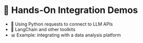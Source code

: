 # 🧪 Hands-On Integration Demos

- 🐍 Using Python requests to connect to LLM APIs
- 🦜 LangChain and other toolkits
- 📊 Example: integrating with a data analysis platform
